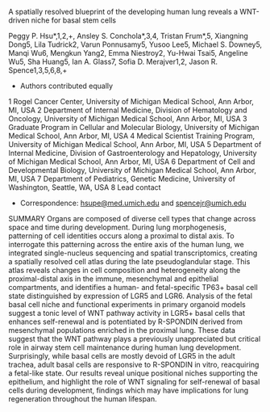 
A spatially resolved blueprint of the developing human lung reveals a WNT-driven niche for basal stem cells


Peggy P. Hsu*,1,2,+, Ansley S. Conchola*,3,4, Tristan Frum*,5, Xiangning Dong5, Lila Tudrick2, Varun Ponnusamy5, Yusoo Lee5, Michael S. Downey5, Manqi Wu6, Mengkun Yang2, Emma Niestroy2, Yu-Hwai Tsai5, Angeline Wu5, Sha Huang5, Ian A. Glass7, Sofia D. Merajver1,2, Jason R. Spence1,3,5,6,8,+

* Authors contributed equally


1 Rogel Cancer Center, University of Michigan Medical School, Ann Arbor, MI, USA
2 Department of Internal Medicine, Division of Hematology and Oncology, University of Michigan Medical School, Ann Arbor, MI, USA
3 Graduate Program in Cellular and Molecular Biology, University of Michigan Medical School, Ann Arbor, MI, USA
4 Medical Scientist Training Program, University of Michigan Medical School, Ann Arbor, MI, USA
5 Department of Internal Medicine, Division of Gastroenterology and Hepatology, University of Michigan Medical School, Ann Arbor, MI, USA
6 Department of Cell and Developmental Biology, University of Michigan Medical School, Ann Arbor, MI, USA
7 Department of Pediatrics, Genetic Medicine, University of Washington, Seattle, WA, USA
8 Lead contact
+ Correspondence: hsupe@med.umich.edu and spencejr@umich.edu

SUMMARY
Organs are composed of diverse cell types that change across space and time during development. During lung morphogenesis, patterning of cell identities occurs along a proximal to distal axis. To interrogate this patterning across the entire axis of the human lung, we integrated single-nucleus sequencing and spatial transcriptomics, creating a spatially resolved cell atlas during the late pseudoglandular stage. This atlas reveals changes in cell composition and heterogeneity along the proximal-distal axis in the immune, mesenchymal and epithelial compartments, and identifies a human- and fetal-specific TP63+ basal cell state distinguished by expression of LGR5 and LGR6. Analysis of the fetal basal cell niche and functional experiments in primary organoid models suggest a tonic level of WNT pathway activity in LGR5+ basal cells that enhances self-renewal and is potentiated by R-SPONDIN derived from mesenchymal populations enriched in the proximal lung. These data suggest that the WNT pathway plays a previously unappreciated but critical role in airway stem cell maintenance during human lung development. Surprisingly, while basal cells are mostly devoid of LGR5 in the adult trachea, adult basal cells are responsive to R-SPONDIN in vitro, reacquiring a fetal-like state. Our results reveal unique positional niches supporting the epithelium, and highlight the role of WNT signaling for self-renewal of basal cells during development, findings which may have implications for lung regeneration throughout the human lifespan.

